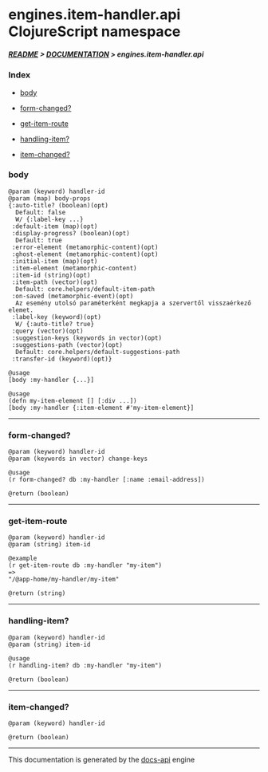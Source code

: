 
# engines.item-handler.api ClojureScript namespace

##### [README](../../../../README.md) > [DOCUMENTATION](../../../COVER.md) > engines.item-handler.api

### Index

- [body](#body)

- [form-changed?](#form-changed)

- [get-item-route](#get-item-route)

- [handling-item?](#handling-item)

- [item-changed?](#item-changed)

### body

```
@param (keyword) handler-id
@param (map) body-props
{:auto-title? (boolean)(opt)
  Default: false
  W/ {:label-key ...}
 :default-item (map)(opt)
 :display-progress? (boolean)(opt)
  Default: true
 :error-element (metamorphic-content)(opt)
 :ghost-element (metamorphic-content)(opt)
 :initial-item (map)(opt)
 :item-element (metamorphic-content)
 :item-id (string)(opt)
 :item-path (vector)(opt)
  Default: core.helpers/default-item-path
 :on-saved (metamorphic-event)(opt)
  Az esemény utolsó paraméterként megkapja a szervertől visszaérkező elemet.
 :label-key (keyword)(opt)
  W/ {:auto-title? true}
 :query (vector)(opt)
 :suggestion-keys (keywords in vector)(opt)
 :suggestions-path (vector)(opt)
  Default: core.helpers/default-suggestions-path
 :transfer-id (keyword)(opt)}
```

```
@usage
[body :my-handler {...}]
```

```
@usage
(defn my-item-element [] [:div ...])
[body :my-handler {:item-element #'my-item-element}]
```

---

### form-changed?

```
@param (keyword) handler-id
@param (keywords in vector) change-keys
```

```
@usage
(r form-changed? db :my-handler [:name :email-address])
```

```
@return (boolean)
```

---

### get-item-route

```
@param (keyword) handler-id
@param (string) item-id
```

```
@example
(r get-item-route db :my-handler "my-item")
=>
"/@app-home/my-handler/my-item"
```

```
@return (string)
```

---

### handling-item?

```
@param (keyword) handler-id
@param (string) item-id
```

```
@usage
(r handling-item? db :my-handler "my-item")
```

```
@return (boolean)
```

---

### item-changed?

```
@param (keyword) handler-id
```

```
@return (boolean)
```

---

This documentation is generated by the [docs-api](https://github.com/bithandshake/docs-api) engine

